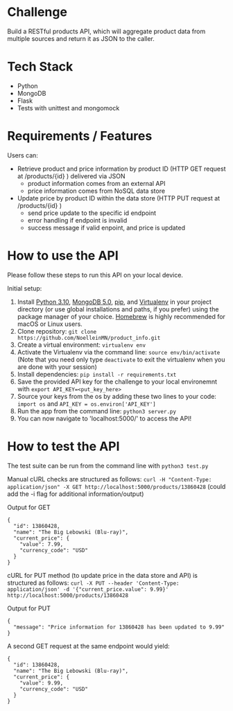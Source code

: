# Challenge
Build a RESTful products API, which will aggregate product data from multiple sources and return it as JSON to the caller.

# Tech Stack
- Python
- MongoDB
- Flask
- Tests with unittest and mongomock

# Requirements / Features

Users can:
- Retrieve product and price information by product ID (HTTP GET request at /products/{id} ) delivered via JSON
  - product information comes from an external API
  - price information comes from NoSQL data store
- Update price by product ID within the data store (HTTP PUT request at /products/{id} )
  - send price update to the specific id endpoint
  - error handling if endpoint is invalid
  - success message if valid enpoint, and price is updated

# How to use the API

Please follow these steps to run this API on your local device.

Initial setup:

1. Install [Python 3.10](https://www.python.org/downloads/), [MongoDB 5.0](https://www.mongodb.com/docs/manual/installation/), [pip](https://pip.pypa.io/en/stable/installation/), and [Virtualenv](https://pypi.org/project/virtualenv/) in your project directory (or use global installations and paths, if you prefer) using the package manager of your choice. [Homebrew](https://brew.sh/) is highly recommended for macOS or Linux users.
2. Clone repository: `git clone https://github.com/NoelleinMN/product_info.git`
3. Create a virtual environment: `virtualenv env`
4. Activate the Virtualenv via the command line: `source env/bin/activate` (Note that you need only type `deactivate` to exit the virtualenv when you are done with your session)
5. Install dependencies: `pip install -r requirements.txt`
6. Save the provided API key for the challenge to your local environemnt with `export API_KEY=<put_key_here>`
7. Source your keys from the os by adding these two lines to your code: `import os` and `API_KEY = os.environ['API_KEY']`
8. Run the app from the command line: `python3 server.py`
9. You can now navigate to 'localhost:5000/' to access the API!


# How to test the API

The test suite can be run from the command line with `python3 test.py`

Manual cURL checks are structured as follows:
`curl -H "Content-Type: application/json" -X GET http://localhost:5000/products/13860428` (could add the -i flag for additional information/output)

Output for GET
```
{
  "id": 13860428,
  "name": "The Big Lebowski (Blu-ray)",
  "current_price": {
    "value": 7.99,
    "currency_code": "USD"
  }
}
```

cURL for PUT method (to update price in the data store and API) is structured as follows:
`curl -X PUT --header 'Content-Type: application/json' -d '{"current_price.value": 9.99}' http://localhost:5000/products/13860428`

Output for PUT
```
{
  "message": "Price information for 13860428 has been updated to 9.99"
}
```

A second GET request at the same endpoint would yield:
```
{
  "id": 13860428,
  "name": "The Big Lebowski (Blu-ray)",
  "current_price": {
    "value": 9.99,
    "currency_code": "USD"
  }
}
```
